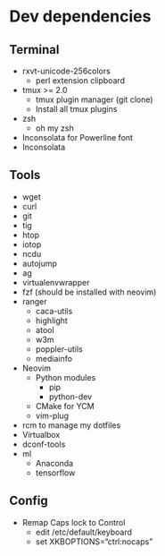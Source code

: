 # Dev dependencies
## Terminal
* rxvt-unicode-256colors
  * perl extension clipboard
* tmux >= 2.0
  * tmux plugin manager (git clone)
  * Install all tmux plugins
* zsh
  * oh my zsh
* Inconsolata for Powerline font
* Inconsolata
## Tools
* wget
* curl
* git
* tig
* htop
* iotop
* ncdu
* autojump
* ag
* virtualenvwrapper
* fzf (should be installed with neovim)
* ranger
  * caca-utils
  * highlight
  * atool
  * w3m
  * poppler-utils
  * mediainfo
* Neovim
  * Python modules
    * pip
    * python-dev
  * CMake for YCM
  * vim-plug
* rcm to manage my dotfiles
* Virtualbox
* dconf-tools
* ml
  * Anaconda
  * tensorflow
## Config
* Remap Caps lock to Control
  * edit /etc/default/keyboard
  * set XKBOPTIONS=“ctrl:nocaps”
